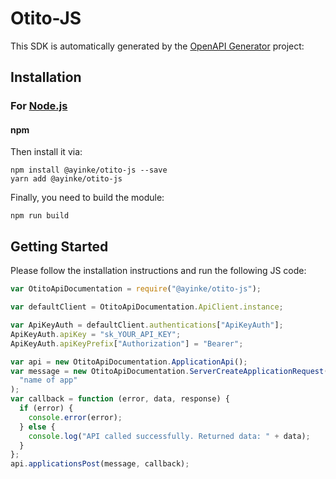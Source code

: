 # Otito-JS

This SDK is automatically generated by the [OpenAPI Generator](https://openapi-generator.tech) project:

## Installation

### For [Node.js](https://nodejs.org/)

#### npm

Then install it via:

```shell
npm install @ayinke/otito-js --save
yarn add @ayinke/otito-js
```

Finally, you need to build the module:

```shell
npm run build
```

## Getting Started

Please follow the installation instructions and run the following JS code:

```javascript
var OtitoApiDocumentation = require("@ayinke/otito-js");

var defaultClient = OtitoApiDocumentation.ApiClient.instance;

var ApiKeyAuth = defaultClient.authentications["ApiKeyAuth"];
ApiKeyAuth.apiKey = "sk_YOUR_API_KEY";
ApiKeyAuth.apiKeyPrefix["Authorization"] = "Bearer";

var api = new OtitoApiDocumentation.ApplicationApi();
var message = new OtitoApiDocumentation.ServerCreateApplicationRequest(
  "name of app"
);
var callback = function (error, data, response) {
  if (error) {
    console.error(error);
  } else {
    console.log("API called successfully. Returned data: " + data);
  }
};
api.applicationsPost(message, callback);
```
